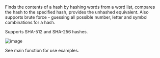 Finds the contents of a hash by hashing words from a word list, compares the hash to the specified hash, provides the unhashed equivalent.
Also supports brute force - guessing all possible number, letter and symbol combinations for a hash.

Supports SHA-512 and SHA-256 hashes.

![image](https://github.com/adanilevics/Unhash/assets/110359798/daec9b90-0648-471e-a4e8-6875718b0787)

See main function for use examples.
